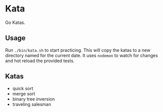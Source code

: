 # Kata

Go Katas.

## Usage

Run `./bin/kata.sh` to start practicing. This will copy the katas to a new directory named for the current date. It uses `nodemon` to watch for changes and hot reload the provided tests.

## Katas

- quick sort
- merge sort
- binary tree inversion
- traveling salesman
